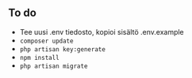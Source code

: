 ## To do
- Tee uusi .env tiedosto, kopioi sisältö .env.example
- `composer update`
- `php artisan key:generate`
- `npm install`
- `php artisan migrate`
